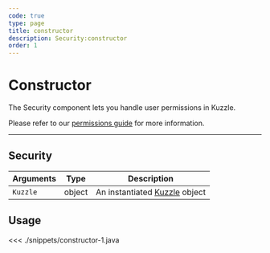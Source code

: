 ```yaml
---
code: true
type: page
title: constructor
description: Security:constructor
order: 1
---
```


# Constructor

The Security component lets you handle user permissions in Kuzzle.

Please refer to our [permissions guide](/core/1/guides/essentials/security#user-permissions) for more information.

---

## Security

| Arguments | Type   | Description                                                          |
| --------- | ------ | -------------------------------------------------------------------- |
| `Kuzzle`  | object | An instantiated [Kuzzle](/sdk/java/2/core-classes/kuzzle) object |

## Usage

<<< ./snippets/constructor-1.java
